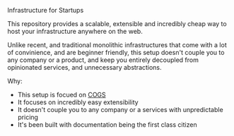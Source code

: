 Infrastructure for Startups

This repository provides a scalable, extensible and incredibly cheap way to host your infrastructure anywhere on the web.

Unlike recent, and traditional monolithic infrastructures that come with a lot of convinience, and are beginner friendly,
this setup doesn't couple you to any company or a product, and keep you entirely decoupled from opinionated services,
and unnecessary abstractions. 

Why:

* This setup is focued on [COGS](https://softwareequity.com/blog/cogs-in-saas/)
* It focuses on incredibly easy extensibility
* It doesn't couple you to any company or a services with unpredictable pricing
* It's been built with documentation being the first class citizen


<!--

**Here are some ideas to get you started:**

🙋‍♀️ A short introduction - what is your organization all about?
🌈 Contribution guidelines - how can the community get involved?
👩‍💻 Useful resources - where can the community find your docs? Is there anything else the community should know?
🍿 Fun facts - what does your team eat for breakfast?
🧙 Remember, you can do mighty things with the power of [Markdown](https://docs.github.com/github/writing-on-github/getting-started-with-writing-and-formatting-on-github/basic-writing-and-formatting-syntax)
-->
